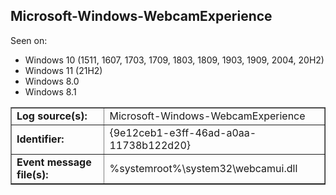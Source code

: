 ## Microsoft-Windows-WebcamExperience

Seen on:
* Windows 10 (1511, 1607, 1703, 1709, 1803, 1809, 1903, 1909, 2004, 20H2)
* Windows 11 (21H2)
* Windows 8.0
* Windows 8.1

<table border="1" class="docutils">
  <tbody>
    <tr>
      <td><b>Log source(s):</b></td>
      <td>Microsoft-Windows-WebcamExperience</td>
    </tr>
    <tr>
      <td><b>Identifier:</b></td>
      <td>{9e12ceb1-e3ff-46ad-a0aa-11738b122d20}</td>
    </tr>
    <tr>
      <td><b>Event message file(s):</b></td>
      <td>%systemroot%\system32\webcamui.dll</td>
    </tr>
  </tbody>
</table>

&nbsp;

